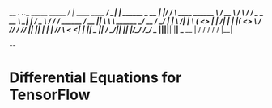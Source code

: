  __                                     _____.__                              .__.__  _____  _____
_/  |_  ____   ____   __________________/ ____|  |   ______  _  __           __| _|___/ _____/ ____\          ____  ______
\   ___/ __ \ /    \ /  ___/  _ \_  __ \   __\|  |  /  _ \ \/ \/ /  ______  / __ ||  \   __\\   __\  ______ _/ __ \/ ____/
 |  | \  ___/|   |  \\___ (  <_> |  | \/|  |  |  |_(  <_> \     /  /_____/ / /_/ ||  ||  |   |  |   /_____/ \  ___< <_|  |
 |__|  \___  |___|  /____  \____/|__|   |__|  |____/\____/ \/\_/           \____ ||__||__|   |__|            \___  \__   |
           \/     \/     \/                                                     \/                               \/   |__|

--

# Differential Equations for TensorFlow